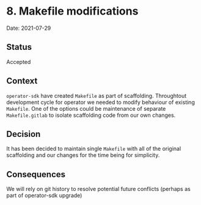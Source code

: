 # 8. Makefile modifications

Date: 2021-07-29

## Status

Accepted

## Context

`operator-sdk` have created `Makefile` as part of scaffolding. Throughtout development cycle for operator we needed to modify
behaviour of existing `Makefile`. One of the options could be maintenance of separate `Makefile.gitlab` to isolate scaffolding code from our own changes.

## Decision

It has been decided to maintain single `Makefile` with all of the original scaffolding and our changes for the time being for simplicity. 

## Consequences

We will rely on git history to resolve potential future conflicts (perhaps as part of operator-sdk upgrade)
